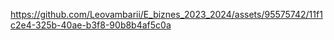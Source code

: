 

https://github.com/Leovambarii/E_biznes_2023_2024/assets/95575742/11f1c2e4-325b-40ae-b3f8-90b8b4af5c0a

